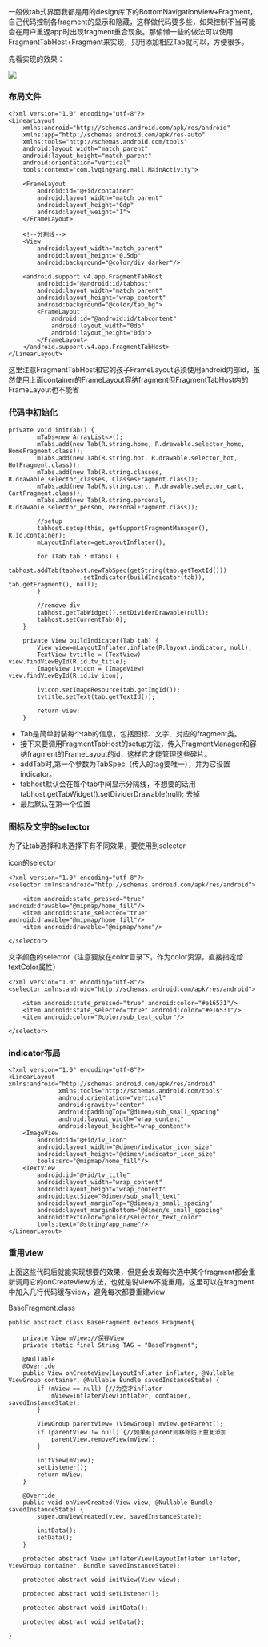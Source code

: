 一般做tab式界面我都是用的design库下的BottomNavigationView+Fragment，自己代码控制各fragment的显示和隐藏，这样做代码要多些，如果控制不当可能会在用户重返app时出现fragment重合现象。那偷懒一些的做法可以使用FragmentTabHost+Fragment来实现，只用添加相应Tab就可以，方便很多。

先看实现的效果：

![](http://upload-images.jianshu.io/upload_images/5734256-dc77afe2ee7555ea.gif?imageMogr2/auto-orient/strip)

### 布局文件
```
<?xml version="1.0" encoding="utf-8"?>
<LinearLayout
    xmlns:android="http://schemas.android.com/apk/res/android"
    xmlns:app="http://schemas.android.com/apk/res-auto"
    xmlns:tools="http://schemas.android.com/tools"
    android:layout_width="match_parent"
    android:layout_height="match_parent"
    android:orientation="vertical"
    tools:context="com.lvqingyang.mall.MainActivity">

    <FrameLayout
        android:id="@+id/container"
        android:layout_width="match_parent"
        android:layout_height="0dp"
        android:layout_weight="1">
    </FrameLayout>

    <!--分割线-->
    <View
        android:layout_width="match_parent"
        android:layout_height="0.5dp"
        android:background="@color/div_darker"/>

    <android.support.v4.app.FragmentTabHost
        android:id="@android:id/tabhost"
        android:layout_width="match_parent"
        android:layout_height="wrap_content"
        android:background="@color/tab_bg">
        <FrameLayout
            android:id="@android:id/tabcontent"
            android:layout_width="0dp"
            android:layout_height="0dp">
        </FrameLayout>
    </android.support.v4.app.FragmentTabHost>
</LinearLayout>
```
这里注意FragmentTabHost和它的孩子FrameLayout必须使用android内部id，虽然使用上面container的FrameLayout容纳fragment但FragmentTabHost内的FrameLayout也不能省

### 代码中初始化
```
private void initTab() {
        mTabs=new ArrayList<>();
        mTabs.add(new Tab(R.string.home, R.drawable.selector_home, HomeFragment.class));
        mTabs.add(new Tab(R.string.hot, R.drawable.selector_hot, HotFragment.class));
        mTabs.add(new Tab(R.string.classes, R.drawable.selector_classes, ClassesFragment.class));
        mTabs.add(new Tab(R.string.cart, R.drawable.selector_cart, CartFragment.class));
        mTabs.add(new Tab(R.string.personal, R.drawable.selector_person, PersonalFragment.class));

        //setup
        tabhost.setup(this, getSupportFragmentManager(), R.id.container);
        mLayoutInflater=getLayoutInflater();

        for (Tab tab : mTabs) {
            tabhost.addTab(tabhost.newTabSpec(getString(tab.getTextId()))
                    .setIndicator(buildIndicator(tab)), tab.getFragment(), null);
        }

        //remove div
        tabhost.getTabWidget().setDividerDrawable(null);
        tabhost.setCurrentTab(0);
    }

    private View buildIndicator(Tab tab) {
        View view=mLayoutInflater.inflate(R.layout.indicator, null);
        TextView tvtitle = (TextView) view.findViewById(R.id.tv_title);
        ImageView ivicon = (ImageView) view.findViewById(R.id.iv_icon);

        ivicon.setImageResource(tab.getImgId());
        tvtitle.setText(tab.getTextId());

        return view;
    }
```
- Tab是简单封装每个tab的信息，包括图标、文字、对应的fragment类。
- 接下来要调用FragmentTabHost的setup方法，传入FragmentManager和容纳fragment的FrameLayout的id，这样它才能管理这些碎片。
- addTab时,第一个参数为TabSpec（传入的tag要唯一），并为它设置indicator。
- tabhost默认会在每个tab中间显示分隔线，不想要的话用
 tabhost.getTabWidget().setDividerDrawable(null); 去掉
- 最后默认在第一个位置

### 图标及文字的selector
为了让tab选择和未选择下有不同效果，要使用到selector

icon的selector
```
<?xml version="1.0" encoding="utf-8"?>
<selector xmlns:android="http://schemas.android.com/apk/res/android">

    <item android:state_pressed="true" android:drawable="@mipmap/home_fill"/>
    <item android:state_selected="true" android:drawable="@mipmap/home_fill"/>
    <item android:drawable="@mipmap/home"/>

</selector>
```
文字颜色的selector（注意要放在color目录下，作为color资源，直接指定给textColor属性）
```
<?xml version="1.0" encoding="utf-8"?>
<selector xmlns:android="http://schemas.android.com/apk/res/android">

    <item android:state_pressed="true" android:color="#e16531"/>
    <item android:state_selected="true" android:color="#e16531"/>
    <item android:color="@color/sub_text_color"/>

</selector>
```
### indicator布局
```
<?xml version="1.0" encoding="utf-8"?>
<LinearLayout xmlns:android="http://schemas.android.com/apk/res/android"
              xmlns:tools="http://schemas.android.com/tools"
              android:orientation="vertical"
              android:gravity="center"
              android:paddingTop="@dimen/sub_small_spacing"
              android:layout_width="wrap_content"
              android:layout_height="wrap_content">
    <ImageView
        android:id="@+id/iv_icon"
        android:layout_width="@dimen/indicator_icon_size"
        android:layout_height="@dimen/indicator_icon_size"
        tools:src="@mipmap/home_fill"/>
    <TextView
        android:id="@+id/tv_title"
        android:layout_width="wrap_content"
        android:layout_height="wrap_content"
        android:textSize="@dimen/sub_small_text"
        android:layout_marginTop="@dimen/s_small_spacing"
        android:layout_marginBottom="@dimen/s_small_spacing"
        android:textColor="@color/selector_text_color"
        tools:text="@string/app_name"/>
</LinearLayout>
```
### 重用view
上面这些代码后就能实现想要的效果，但是会发现每次选中某个fragment都会重新调用它的onCreateView方法，也就是说view不能重用，这里可以在fragment中加入几行代码缓存view，避免每次都要重建view

BaseFragment.class
```
public abstract class BaseFragment extends Fragment{

    private View mView;//保存View
    private static final String TAG = "BaseFragment";
    
    @Nullable
    @Override
    public View onCreateView(LayoutInflater inflater, @Nullable ViewGroup container, @Nullable Bundle savedInstanceState) {
        if (mView == null) {//为空才inflater
            mView=inflaterView(inflater, container, savedInstanceState);
        }

        ViewGroup parentView= (ViewGroup) mView.getParent();
        if (parentView != null) {//如果有parent则移除防止重复添加
            parentView.removeView(mView);
        }
        
        initView(mView);
        setListener();
        return mView;
    }

    @Override
    public void onViewCreated(View view, @Nullable Bundle savedInstanceState) {
        super.onViewCreated(view, savedInstanceState);

        initData();
        setData();
    }

    protected abstract View inflaterView(LayoutInflater inflater, ViewGroup container, Bundle savedInstanceState);

    protected abstract void initView(View view);

    protected abstract void setListener();

    protected abstract void initData();

    protected abstract void setData();

}
```
